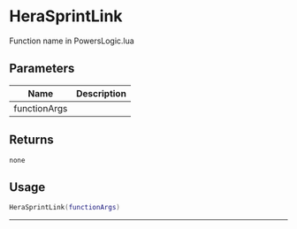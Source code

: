 # HeraSprintLink

Function name in PowersLogic.lua

## Parameters

| Name         | Description |
| ------------ | ----------- |
| functionArgs |             |

## Returns

`none`

## Usage

```lua
HeraSprintLink(functionArgs)
```

---
